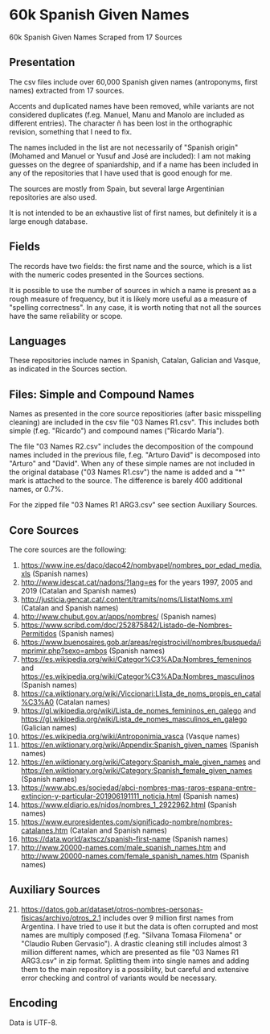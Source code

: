 # 60k Spanish Given Names
60k Spanish Given Names Scraped from 17 Sources

## Presentation
The csv files include over 60,000 Spanish given names (antroponyms, first names) extracted from 17 sources.

Accents and duplicated names have been removed, while variants are not considered duplicates (f.eg. Manuel, Manu and Manolo are included as different entries). The character ñ has been lost in the orthographic revision, something that I need to fix.

The names included in the list are not necessarily of "Spanish origin" (Mohamed and Manuel or Yusuf and José are included): I am not making guesses on the degree of spaniardship, and if a name has been included in any of the repositories that I have used that is good enough for me.

The sources are mostly from Spain, but several large Argentinian repositories are also used.

It is not intended to be an exhaustive list of first names, but definitely it is a large enough database.

## Fields
The records have two fields: the first name and the source, which is a list with the numeric codes presented in the Sources sections. 

It is possible to use the number of sources in which a name is present as a rough measure of frequency, but it is likely more useful as a measure of "spelling correctness". In any case, it is worth noting that not all the sources have the same reliability or scope.

## Languages
These repositories include names in Spanish, Catalan, Galician and Vasque, as indicated in the Sources section.

## Files: Simple and Compound Names
Names as presented in the core source repositiories (after basic misspelling cleaning) are included in the csv file "03 Names R1.csv". This includes both simple (f.eg. "Ricardo") and compound names ("Ricardo María").

The file "03 Names R2.csv" includes the decomposition of the compound names included in the previous file, f.eg. "Arturo David" is decomposed into "Arturo" and "David". When any of these simple names are not included in the original database ("03 Names R1.csv") the name is added and a "*" mark is attached to the source. The difference is barely 400 additional names, or 0.7%.

For the zipped file "03 Names R1 ARG3.csv" see section Auxiliary Sources.

## Core Sources
The core sources are the following:
1.  https://www.ine.es/daco/daco42/nombyapel/nombres_por_edad_media.xls (Spanish names)
2.  http://www.idescat.cat/nadons/?lang=es for the years 1997, 2005 and 2019 (Catalan and Spanish names)
3.  http://justicia.gencat.cat/.content/tramits/noms/LlistatNoms.xml (Catalan and Spanish names)
4.  http://www.chubut.gov.ar/apps/nombres/ (Spanish names)
5.  https://www.scribd.com/doc/252875842/Listado-de-Nombres-Permitidos (Spanish names)
6.  https://www.buenosaires.gob.ar/areas/registrocivil/nombres/busqueda/imprimir.php?sexo=ambos (Spanish names)
7.  https://es.wikipedia.org/wiki/Categor%C3%ADa:Nombres_femeninos and https://es.wikipedia.org/wiki/Categor%C3%ADa:Nombres_masculinos (Spanish names)
8.  https://ca.wiktionary.org/wiki/Viccionari:Llista_de_noms_propis_en_catal%C3%A0 (Catalan names)
9.  https://gl.wikipedia.org/wiki/Lista_de_nomes_femininos_en_galego and https://gl.wikipedia.org/wiki/Lista_de_nomes_masculinos_en_galego (Galician names)
10.  https://es.wikipedia.org/wiki/Antroponimia_vasca (Vasque names)
11.  https://en.wiktionary.org/wiki/Appendix:Spanish_given_names (Spanish names)
12.  https://en.wiktionary.org/wiki/Category:Spanish_male_given_names and https://en.wiktionary.org/wiki/Category:Spanish_female_given_names (Spanish names)
13.  https://www.abc.es/sociedad/abci-nombres-mas-raros-espana-entre-extincion-y-particular-201906191111_noticia.html (Spanish names)
14.  https://www.eldiario.es/nidos/nombres_1_2922962.html (Spanish names)
15.  https://www.euroresidentes.com/significado-nombre/nombres-catalanes.htm (Catalan and Spanish names)
16.  https://data.world/axtscz/spanish-first-name (Spanish names)
17.  http://www.20000-names.com/male_spanish_names.htm and http://www.20000-names.com/female_spanish_names.htm (Spanish names)

## Auxiliary Sources
21. https://datos.gob.ar/dataset/otros-nombres-personas-fisicas/archivo/otros_2.1 includes over 9 million first names from Argentina. I have tried to use it but the data is often corrupted and most names are multiply composed (f.eg. "Silvana Tomasa Filomena" or "Claudio Ruben Gervasio"). A drastic cleaning still includes almost 3 million different names, which are presented as file "03 Names R1 ARG3.csv" in zip format. Splitting them into single names and adding them to the main repository is a possibility, but careful and extensive error checking and control of variants would be necessary.

## Encoding
Data is UTF-8.
